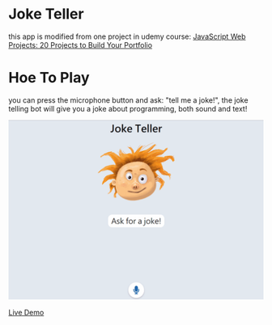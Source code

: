 # Joke Teller 

this app is modified from one project in udemy course: [JavaScript Web Projects: 20 Projects to Build Your Portfolio](https://www.udemy.com/course/javascript-web-projects-to-build-your-portfolio-resume/)

# Hoe To Play

you can press the microphone button and ask: "tell me a joke!", the joke telling bot will give you a joke about programming, both sound and text!

![Ask for a joke](demo.gif)

[Live Demo](https://kalpaswang.github.io/joke-teller/)